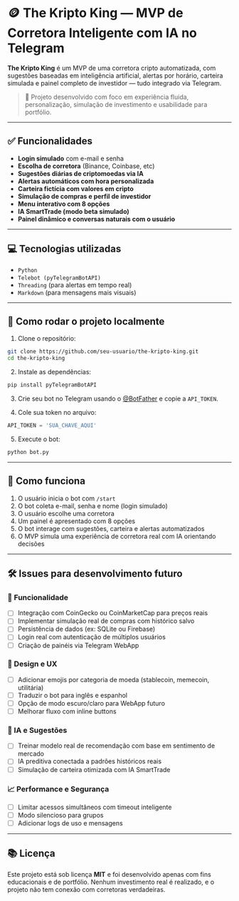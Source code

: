 # 🪙 The Kripto King — MVP de Corretora Inteligente com IA no Telegram

**The Kripto King** é um MVP de uma corretora cripto automatizada, com sugestões baseadas em inteligência artificial, alertas por horário, carteira simulada e painel completo de investidor — tudo integrado via Telegram.

> 🚀 Projeto desenvolvido com foco em experiência fluida, personalização, simulação de investimento e usabilidade para portfólio.

---

## ✅ Funcionalidades

* **Login simulado** com e-mail e senha
* **Escolha de corretora** (Binance, Coinbase, etc)
* **Sugestões diárias de criptomoedas via IA**
* **Alertas automáticos com hora personalizada**
* **Carteira fictícia com valores em cripto**
* **Simulação de compras e perfil de investidor**
* **Menu interativo com 8 opções**
* **IA SmartTrade (modo beta simulado)**
* **Painel dinâmico e conversas naturais com o usuário**

---

## 💻 Tecnologias utilizadas

* `Python`
* `Telebot (pyTelegramBotAPI)`
* `Threading` (para alertas em tempo real)
* `Markdown` (para mensagens mais visuais)

---

## 📆 Como rodar o projeto localmente

1. Clone o repositório:

```bash
git clone https://github.com/seu-usuario/the-kripto-king.git
cd the-kripto-king
```

2. Instale as dependências:

```bash
pip install pyTelegramBotAPI
```

3. Crie seu bot no Telegram usando o [@BotFather](https://t.me/BotFather) e copie a `API_TOKEN`.

4. Cole sua token no arquivo:

```python
API_TOKEN = 'SUA_CHAVE_AQUI'
```

5. Execute o bot:

```bash
python bot.py
```

---

## 🧠 Como funciona

1. O usuário inicia o bot com `/start`
2. O bot coleta e-mail, senha e nome (login simulado)
3. O usuário escolhe uma corretora
4. Um painel é apresentado com 8 opções
5. O bot interage com sugestões, carteira e alertas automatizados
6. O MVP simula uma experiência de corretora real com IA orientando decisões

---

## 🛠️ Issues para desenvolvimento futuro

### 📌 Funcionalidade

* [ ] Integração com CoinGecko ou CoinMarketCap para preços reais
* [ ] Implementar simulação real de compras com histórico salvo
* [ ] Persistência de dados (ex: SQLite ou Firebase)
* [ ] Login real com autenticação de múltiplos usuários
* [ ] Criação de painéis via Telegram WebApp

### 🎨 Design e UX

* [ ] Adicionar emojis por categoria de moeda (stablecoin, memecoin, utilitária)
* [ ] Traduzir o bot para inglês e espanhol
* [ ] Opção de modo escuro/claro para WebApp futuro
* [ ] Melhorar fluxo com inline buttons

### 🧠 IA e Sugestões

* [ ] Treinar modelo real de recomendação com base em sentimento de mercado
* [ ] IA preditiva conectada a padrões históricos reais
* [ ] Simulação de carteira otimizada com IA SmartTrade

### 📈 Performance e Segurança

* [ ] Limitar acessos simultâneos com timeout inteligente
* [ ] Modo silencioso para grupos
* [ ] Adicionar logs de uso e mensagens

---

## 📚 Licença

Este projeto está sob licença **MIT** e foi desenvolvido apenas com fins educacionais e de portfólio. Nenhum investimento real é realizado, e o projeto não tem conexão com corretoras verdadeiras.
